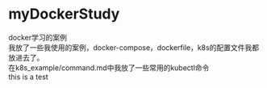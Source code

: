 # myDockerStudy
docker学习的案例  
我放了一些我使用的案例，docker-compose，dockerfile，k8s的配置文件我都放进去了。  
在k8s_example/command.md中我放了一些常用的kubectl命令  
this is a test